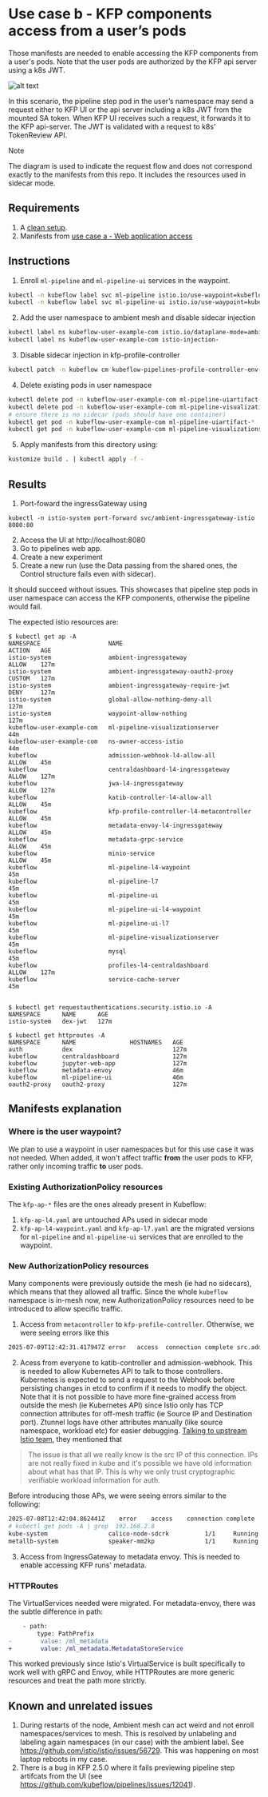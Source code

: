 # Use case b - KFP components access from a user’s pods

Those manifests are needed to enable accessing the KFP components from a user's pods. Note that the user pods are authorized by the KFP api server using a k8s JWT.

![alt text](./img/image.png)

In this scenario, the pipeline step pod in the user’s namespace may send a request either to KFP UI or the api server including a k8s JWT from the mounted SA token. When KFP UI receives such a request, it forwards it to the KFP api-server. The JWT is validated with a request to k8s’ TokenReview API.

> [!NOTE]
> The diagram is used to indicate the request flow and does not correspond exactly to the manifests from this repo. It includes the resources used in sidecar mode.

## Requirements
1. A [clean setup](../clean-setup/).
2. Manifests from [use case a - Web application access](../use-case-a/)

## Instructions
1. Enroll `ml-pipeline` and `ml-pipeline-ui` services in the waypoint.
```sh
kubectl -n kubeflow label svc ml-pipeline istio.io/use-waypoint=kubeflow-waypoint 
kubectl -n kubeflow label svc ml-pipeline-ui istio.io/use-waypoint=kubeflow-waypoint
```
2. Add the user namespace to ambient mesh and disable sidecar injection
```sh
kubectl label ns kubeflow-user-example-com istio.io/dataplane-mode=ambient
kubectl label ns kubeflow-user-example-com istio-injection-
```
3. Disable sidecar injection in kfp-profile-controller
```sh
kubectl patch -n kubeflow cm kubeflow-pipelines-profile-controller-env-5252m69c4c --type=strategic -p '{"data": {"DISABLE_ISTIO_SIDECAR": "true"}}'
```
4. Delete existing pods in user namespace
```sh
kubectl delete pod -n kubeflow-user-example-com ml-pipeline-uiartifact-*
kubectl delete pod -n kubeflow-user-example-com ml-pipeline-visualizationserver-*
# ensure there is no sidecar (pods should have one container)
kubectl get pod -n kubeflow-user-example-com ml-pipeline-uiartifact-*
kubectl get pod -n kubeflow-user-example-com ml-pipeline-visualizationserver-*
```
5. Apply manifests from this directory using:
```sh
kustomize build . | kubectl apply -f -
```

## Results
1. Port-foward the ingressGateway using
```shell
kubectl -n istio-system port-forward svc/ambient-ingressgateway-istio 8080:80
```
2. Access the UI at http://localhost:8080
3. Go to pipelines web app.
4. Create a new experiment
5. Create a new run (use the Data passing from the shared ones, the Control structure fails even with sidecar).

It should succeed without issues. This showcases that pipeline step pods in user namespace can access the KFP components, otherwise the pipeline would fail.

The expected istio resources are:
```
$ kubectl get ap -A
NAMESPACE                   NAME                                       ACTION   AGE
istio-system                ambient-ingressgateway                     ALLOW    127m
istio-system                ambient-ingressgateway-oauth2-proxy        CUSTOM   127m
istio-system                ambient-ingressgateway-require-jwt         DENY     127m
istio-system                global-allow-nothing-deny-all                       127m
istio-system                waypoint-allow-nothing                              127m
kubeflow-user-example-com   ml-pipeline-visualizationserver                     44m
kubeflow-user-example-com   ns-owner-access-istio                               44m
kubeflow                    admission-webhook-l4-allow-all             ALLOW    45m
kubeflow                    centraldashboard-l4-ingressgateway         ALLOW    127m
kubeflow                    jwa-l4-ingressgateway                      ALLOW    127m
kubeflow                    katib-controller-l4-allow-all              ALLOW    45m
kubeflow                    kfp-profile-controller-l4-metacontroller   ALLOW    45m
kubeflow                    metadata-envoy-l4-ingressgateway           ALLOW    45m
kubeflow                    metadata-grpc-service                      ALLOW    45m
kubeflow                    minio-service                              ALLOW    45m
kubeflow                    ml-pipeline-l4-waypoint                             45m
kubeflow                    ml-pipeline-l7                                      45m
kubeflow                    ml-pipeline-ui                                      45m
kubeflow                    ml-pipeline-ui-l4-waypoint                          45m
kubeflow                    ml-pipeline-ui-l7                                   45m
kubeflow                    ml-pipeline-visualizationserver                     45m
kubeflow                    mysql                                               45m
kubeflow                    profiles-l4-centraldashboard               ALLOW    127m
kubeflow                    service-cache-server                                45m


$ kubectl get requestauthentications.security.istio.io -A 
NAMESPACE      NAME      AGE
istio-system   dex-jwt   127m

$ kubectl get httproutes -A
NAMESPACE      NAME               HOSTNAMES   AGE
auth           dex                            127m
kubeflow       centraldashboard               127m
kubeflow       jupyter-web-app                127m
kubeflow       metadata-envoy                 46m
kubeflow       ml-pipeline-ui                 46m
oauth2-proxy   oauth2-proxy                   127m
```

## Manifests explanation

### Where is the user waypoint?
We plan to use a waypoint in user namespaces but for this use case it was not needed. When added, it won't affect traffic **from** the user pods to KFP, rather only incoming traffic **to** user pods.

### Existing AuthorizationPolicy resources
The `kfp-ap-*` files are the ones already present in Kubeflow:
1. `kfp-ap-l4.yaml` are untouched APs used in sidecar mode
2. `kfp-ap-l4-waypoint.yaml` and `kfp-ap-l7.yaml` are the migrated versions for `ml-pipeline` and `ml-pipeline-ui` services that are enrolled to the waypoint.

### New AuthorizationPolicy resources
Many components were previously outside the mesh (ie had no sidecars), which means that they allowed all traffic. Since the whole `kubeflow` namespace is in-mesh now, new AuthorizationPolicy resources need to be introduced to allow specific traffic.

1. Access from `metacontroller` to `kfp-profile-controller`. Otherwise, we were seeing errors like this
```sh
2025-07-09T12:42:31.417947Z	error	access	connection complete	src.addr=10.1.217.40:49048 src.workload="metacontroller-0" src.namespace="kubeflow" src.identity="spiffe://cluster.local/ns/kubeflow/sa/meta-controller-service" dst.addr=10.1.217.3:15008 dst.hbone_addr=10.1.217.3:8080 dst.service="kubeflow-pipelines-profile-controller.kubeflow.svc.cluster.local" dst.workload="kubeflow-pipelines-profile-controller-699dc67f96-mkstm" dst.namespace="kubeflow" dst.identity="spiffe://cluster.local/ns/kubeflow/sa/default" direction="outbound" bytes_sent=0 bytes_recv=0 duration="1ms" error="http status: 401 Unauthorized"
```
2. Acess from everyone to katib-controller and admission-webhook. This is needed to allow Kubernetes API to talk to those controllers. Kubernetes is expected to send a request to the Webhook before persisting changes in etcd to confirm if it needs to modify the object. Note that it is not possible to have more fine-grained access from outside the mesh (ie Kubernetes API) since Istio only has TCP connection attributes for off-mesh traffic (ie Source IP and Destination port). Ztunnel logs have other attributes manually (like source namespace, workload etc) for easier debugging. [Talking to upstream Istio team](https://istio.slack.com/archives/C041EQL1XMY/p1752160919990969?thread_ts=1752144421.301679&cid=C041EQL1XMY), they mentioned that
> The issue is that all we really know is the src IP of this connection. IPs are not really fixed in kube and it's possible we have old information about what has that IP. This is why we only trust cryptographic verifiable workload information for auth.

Before introducing those APs, we were seeing errors similar to the following: 
```sh
2025-07-08T12:42:04.862441Z    error    access    connection complete    src.addr=192.168.2.8:4956 dst.addr=10.1.217.57:4443 dst.service="admission-webhook-service.kubeflow.svc.cluster.local" dst.workload="admission-webhook-deployment-67fd864794-vpgh2" dst.namespace="kubeflow" direction="inbound" bytes_sent=0 bytes_recv=0 duration="0ms" error="connection closed due to policy rejection: allow policies exist, but none allowed"
# kubectl get pods -A | grep  192.168.2.8 
kube-system                 calico-node-sdcrk          1/1     Running            0                146m   192.168.2.8
metallb-system              speaker-mm2kp              1/1     Running            0                145m   192.168.2.8
```

3. Access from IngressGateway to metadata envoy. This is needed to enable accessing KFP runs' metadata.


### HTTPRoutes
The VirtualServices needed were migrated. For metadata-envoy, there was the subtle difference in path:
```diff
    - path:
        type: PathPrefix
-        value: /ml_metadata
+        value: /ml_metadata.MetadataStoreService
```
This worked previously since Istio's VirtualService is built specifically to work well with gRPC and Envoy, while HTTPRoutes are more generic resources and treat the path more strictly.


## Known and unrelated issues
1. During restarts of the node, Ambient mesh can act weird and not enroll namespaces/services to mesh. This is resolved by unlabeling and labeling again namespaces (in our case) with the ambient label. See https://github.com/istio/istio/issues/56729. This was happening on most laptop reboots in my case.
2. There is a bug in KFP 2.5.0 where it fails previewing pipeline step artifcats from the UI (see https://github.com/kubeflow/pipelines/issues/12041).
